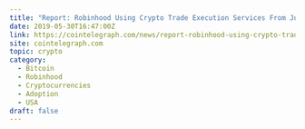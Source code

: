```yaml
---
title: "Report: Robinhood Using Crypto Trade Execution Services From Jump Trading"
date: 2019-05-30T16:47:00Z
link: https://cointelegraph.com/news/report-robinhood-using-crypto-trade-execution-services-from-jump-trading?utm_medium=RSS&utm_source=hune
site: cointelegraph.com
topic: crypto
category:
  - Bitcoin
  - Robinhood
  - Cryptocurrencies
  - Adoption
  - USA
draft: false
---
```

